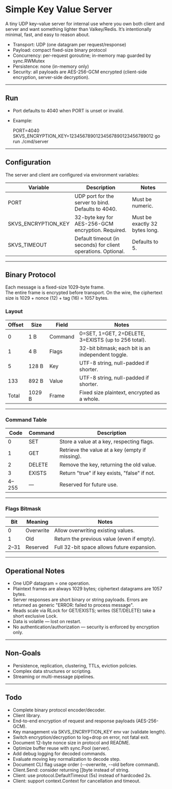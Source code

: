 # Simple Key Value Server

A tiny UDP key–value server for internal use where you own both client and server and want something lighter than Valkey/Redis. It’s intentionally minimal, fast, and easy to reason about.

- Transport: UDP (one datagram per request/response)
- Payload: compact fixed-size binary protocol
- Concurrency: per-request goroutine; in-memory map guarded by sync.RWMutex
- Persistence: none (in-memory only)
- Security: all payloads are AES-256-GCM encrypted (client-side encryption, server-side decryption).

---

## Run

- Port defaults to 4040 when PORT is unset or invalid.
- Example:

  PORT=4040 SKVS_ENCRYPTION_KEY=12345678901234567890123456789012 go run ./cmd/server

---

## Configuration

The server and client are configured via environment variables:

| Variable            | Description                                                   | Notes                          |
| ------------------- | ------------------------------------------------------------- | ------------------------------ |
| PORT                | UDP port for the server to bind. Defaults to 4040.            | Must be numeric.               |
| SKVS_ENCRYPTION_KEY | 32-byte key for AES-256-GCM encryption. Required.             | Must be exactly 32 bytes long. |
| SKVS_TIMEOUT        | Default timeout (in seconds) for client operations. Optional. | Defaults to 5.                 |

---

## Binary Protocol

Each message is a fixed-size 1029-byte frame.  
The entire frame is encrypted before transport. On the wire, the ciphertext size is 1029 + nonce (12) + tag (16) = 1057 bytes.

### Layout

| Offset | Size   | Field   | Notes                                               |
| ------ | ------ | ------- | --------------------------------------------------- |
| 0      | 1 B    | Command | 0=SET, 1=GET, 2=DELETE, 3=EXISTS (up to 256 total). |
| 1      | 4 B    | Flags   | 32-bit bitmask; each bit is an independent toggle.  |
| 5      | 128 B  | Key     | UTF-8 string, null-padded if shorter.               |
| 133    | 892 B  | Value   | UTF-8 string, null-padded if shorter.               |
| Total  | 1029 B | Frame   | Fixed size plaintext, encrypted as a whole.         |

---

### Command Table

| Code  | Command | Description                                     |
| ----- | ------- | ----------------------------------------------- |
| 0     | SET     | Store a value at a key, respecting flags.       |
| 1     | GET     | Retrieve the value at a key (empty if missing). |
| 2     | DELETE  | Remove the key, returning the old value.        |
| 3     | EXISTS  | Return "true" if key exists, "false" if not.    |
| 4–255 | —       | Reserved for future use.                        |

---

### Flags Bitmask

| Bit  | Meaning   | Notes                                      |
| ---- | --------- | ------------------------------------------ |
| 0    | Overwrite | Allow overwriting existing values.         |
| 1    | Old       | Return the previous value (even if empty). |
| 2–31 | Reserved  | Full 32-bit space allows future expansion. |

---

## Operational Notes

- One UDP datagram = one operation.
- Plaintext frames are always 1029 bytes; ciphertext datagrams are 1057 bytes.
- Server responses are short binary or string payloads. Errors are returned as generic "ERROR: failed to process message".
- Reads scale via RLock for GET/EXISTS; writes (SET/DELETE) take a short exclusive Lock.
- Data is volatile — lost on restart.
- No authentication/authorization — security is enforced by encryption only.

---

## Non-Goals

- Persistence, replication, clustering, TTLs, eviction policies.
- Complex data structures or scripting.
- Streaming or multi-message pipelines.

---

## Todo

- Complete binary protocol encoder/decoder.
- Client library.
- End-to-end encryption of request and response payloads (AES-256-GCM).
- Key management via SKVS_ENCRYPTION_KEY env var (validate length).
- Switch encryption/decryption to log+drop on error, not fatal exit.
- Document 12-byte nonce size in protocol and README.
- Optimize buffer reuse with sync.Pool (server).
- Add debug logging for decoded commands.
- Evaluate moving key normalization to decode step.
- Document CLI flag usage order (--overwrite, --old before command).
- Client.Send: consider returning []byte instead of string.
- Client: use protocol.DefaultTimeout (5s) instead of hardcoded 2s.
- Client: support context.Context for cancellation and timeout.
